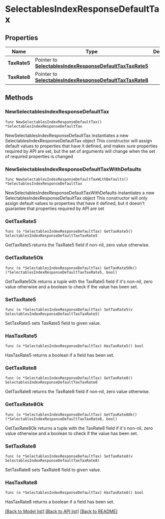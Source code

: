 # SelectablesIndexResponseDefaultTax

## Properties

Name | Type | Description | Notes
------------ | ------------- | ------------- | -------------
**TaxRate5** | Pointer to [**SelectablesIndexResponseDefaultTaxTaxRate5**](selectablesIndexResponse_default_tax_tax_rate_5.md) |  | [optional] 
**TaxRate8** | Pointer to [**SelectablesIndexResponseDefaultTaxTaxRate8**](selectablesIndexResponse_default_tax_tax_rate_8.md) |  | [optional] 

## Methods

### NewSelectablesIndexResponseDefaultTax

`func NewSelectablesIndexResponseDefaultTax() *SelectablesIndexResponseDefaultTax`

NewSelectablesIndexResponseDefaultTax instantiates a new SelectablesIndexResponseDefaultTax object
This constructor will assign default values to properties that have it defined,
and makes sure properties required by API are set, but the set of arguments
will change when the set of required properties is changed

### NewSelectablesIndexResponseDefaultTaxWithDefaults

`func NewSelectablesIndexResponseDefaultTaxWithDefaults() *SelectablesIndexResponseDefaultTax`

NewSelectablesIndexResponseDefaultTaxWithDefaults instantiates a new SelectablesIndexResponseDefaultTax object
This constructor will only assign default values to properties that have it defined,
but it doesn't guarantee that properties required by API are set

### GetTaxRate5

`func (o *SelectablesIndexResponseDefaultTax) GetTaxRate5() SelectablesIndexResponseDefaultTaxTaxRate5`

GetTaxRate5 returns the TaxRate5 field if non-nil, zero value otherwise.

### GetTaxRate5Ok

`func (o *SelectablesIndexResponseDefaultTax) GetTaxRate5Ok() (*SelectablesIndexResponseDefaultTaxTaxRate5, bool)`

GetTaxRate5Ok returns a tuple with the TaxRate5 field if it's non-nil, zero value otherwise
and a boolean to check if the value has been set.

### SetTaxRate5

`func (o *SelectablesIndexResponseDefaultTax) SetTaxRate5(v SelectablesIndexResponseDefaultTaxTaxRate5)`

SetTaxRate5 sets TaxRate5 field to given value.

### HasTaxRate5

`func (o *SelectablesIndexResponseDefaultTax) HasTaxRate5() bool`

HasTaxRate5 returns a boolean if a field has been set.

### GetTaxRate8

`func (o *SelectablesIndexResponseDefaultTax) GetTaxRate8() SelectablesIndexResponseDefaultTaxTaxRate8`

GetTaxRate8 returns the TaxRate8 field if non-nil, zero value otherwise.

### GetTaxRate8Ok

`func (o *SelectablesIndexResponseDefaultTax) GetTaxRate8Ok() (*SelectablesIndexResponseDefaultTaxTaxRate8, bool)`

GetTaxRate8Ok returns a tuple with the TaxRate8 field if it's non-nil, zero value otherwise
and a boolean to check if the value has been set.

### SetTaxRate8

`func (o *SelectablesIndexResponseDefaultTax) SetTaxRate8(v SelectablesIndexResponseDefaultTaxTaxRate8)`

SetTaxRate8 sets TaxRate8 field to given value.

### HasTaxRate8

`func (o *SelectablesIndexResponseDefaultTax) HasTaxRate8() bool`

HasTaxRate8 returns a boolean if a field has been set.


[[Back to Model list]](../README.md#documentation-for-models) [[Back to API list]](../README.md#documentation-for-api-endpoints) [[Back to README]](../README.md)


